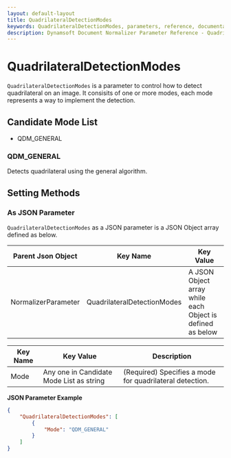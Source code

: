 ```yaml
---
layout: default-layout
title: QuadrilateralDetectionModes
keywords: QuadrilateralDetectionModes, parameters, reference, documentation
description: Dynamsoft Document Normalizer Parameter Reference - QuadrilateralDetectionModes
---
```


# QuadrilateralDetectionModes

`QuadrilateralDetectionModes` is a parameter to control how to detect quadrilateral on an image. It consisits of one or more modes, each mode represents a way to implement the detection.

## Candidate Mode List

- QDM_GENERAL

### QDM_GENERAL

Detects quadrilateral using the general algorithm.

## Setting Methods

### As JSON Parameter

`QuadrilateralDetectionModes` as a JSON parameter is a JSON Object array defined as below.

| Parent Json Object | Key Name | Key Value |
| ------------------ | ------------------- | ---------- |
| NormalizerParameter | QuadrilateralDetectionModes | A JSON Object array while each Object is defined as below |

| Key Name | Key Value | Description |
| -------- | --------- | ----------- |
| Mode | Any one in Candidate Mode List as string | (Required) Specifies a mode for quadrilateral detection.  |

**JSON Parameter Example**

```json
{
    "QuadrilateralDetectionModes": [
        {
            "Mode": "QDM_GENERAL"
        }
    ]
}
```
